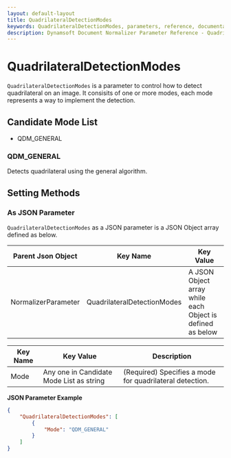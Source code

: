 ```yaml
---
layout: default-layout
title: QuadrilateralDetectionModes
keywords: QuadrilateralDetectionModes, parameters, reference, documentation
description: Dynamsoft Document Normalizer Parameter Reference - QuadrilateralDetectionModes
---
```


# QuadrilateralDetectionModes

`QuadrilateralDetectionModes` is a parameter to control how to detect quadrilateral on an image. It consisits of one or more modes, each mode represents a way to implement the detection.

## Candidate Mode List

- QDM_GENERAL

### QDM_GENERAL

Detects quadrilateral using the general algorithm.

## Setting Methods

### As JSON Parameter

`QuadrilateralDetectionModes` as a JSON parameter is a JSON Object array defined as below.

| Parent Json Object | Key Name | Key Value |
| ------------------ | ------------------- | ---------- |
| NormalizerParameter | QuadrilateralDetectionModes | A JSON Object array while each Object is defined as below |

| Key Name | Key Value | Description |
| -------- | --------- | ----------- |
| Mode | Any one in Candidate Mode List as string | (Required) Specifies a mode for quadrilateral detection.  |

**JSON Parameter Example**

```json
{
    "QuadrilateralDetectionModes": [
        {
            "Mode": "QDM_GENERAL"
        }
    ]
}
```
